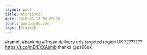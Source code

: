 ```yaml
---
layout: post
title: Attributor
date: 2018-08-13 02:00:20
tourl: www.baidu.com
tags: [Trojan]
---
```

#ramnit #banking #Trojan delivery urls targeted region UK ???????? https://t.co/mErExXAsmb thanks @ps66uk